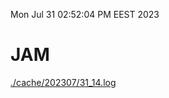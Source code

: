 Mon Jul 31 02:52:04 PM EEST 2023
# JAM
<a href='./cache/202307/31_14.log'>./cache/202307/31_14.log</a>

